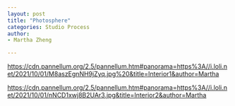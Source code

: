 ```yaml
---
layout: post
title: "Photosphere"
categories: Studio Process
author:
- Martha Zheng

---
```

https://cdn.pannellum.org/2.5/pannellum.htm#panorama=https%3A//i.loli.net/2021/10/01/M8aszEgnNH9jZyq.jpg%20&title=Interior1&author=Martha


https://cdn.pannellum.org/2.5/pannellum.htm#panorama=https%3A//i.loli.net/2021/10/01/nNCD1xwj8B2UAr3.jpg&title=Interior2&author=Martha

